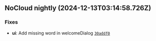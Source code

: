 ## NoCloud nightly (2024-12-13T03:14:58.726Z)

### Fixes

- **ui**: Add missing word in welcomeDialog [`30addf0`](https://github.com/DGAlexandru/NoCloud/commit/30addf0ad0aa13f51f3c73f7f736c78cb8135a08)
